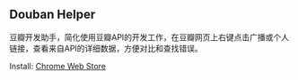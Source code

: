 ## Douban Helper

豆瓣开发助手，简化使用豆瓣API的开发工作，在豆瓣网页上右键点击广播或个人链接，查看来自API的详细数据，方便对比和查找错误。

Install: [Chrome Web Store ](https://chrome.google.com/webstore/detail/douban-helper/bbcmfnbmbhhaploheinhknppmnkgnojn?hl=zh-CN)
